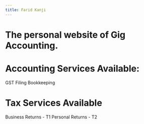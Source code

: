 ```yaml
---
title: Farid Kanji
---
```

# The personal website of Gig Accounting.
# Accounting Services Available:
  GST Filing
  Bookkeeping
# Tax Services Available
  Business Returns - T1
  Personal Returns - T2
